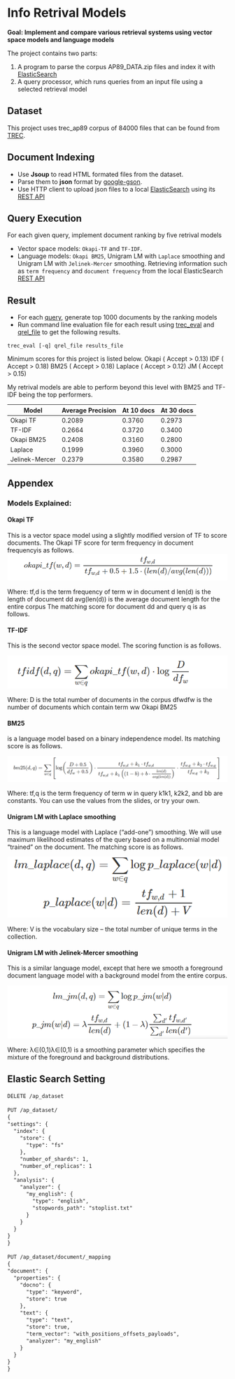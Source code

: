 # Info Retrival Models

__Goal: Implement and compare various retrieval systems using vector space models and language models__

The project contains two parts:
1. A program to parse the corpus AP89_DATA.zip files and index it with [ElasticSearch](https://www.elastic.co/products/elasticsearch) 
1. A query processor, which runs queries from an input file using a selected retrieval model

## Dataset
This project uses trec_ap89 corpus of 84000 files that can be found from [TREC](http://trec.nist.gov/data.html).

## Document Indexing
 * Use **Jsoup** to read HTML formated files from the dataset.
 * Parse them to **json** format by [google-gson](https://github.com/google/gson).
 * Use HTTP client to upload json files to a local [ElasticSearch](https://www.elastic.co/products/elasticsearch) using its [REST API](https://www.elastic.co/guide/en/elasticsearch/reference/5.2/docs.html)
  
## Query Execution
For each given query, implement document ranking by five retrival models
  * Vector space models: `Okapi-TF` and `TF-IDF`.
  * Language models: `Okapi BM25`, Unigram LM with `Laplace` smoothing and Unigram LM with `Jelinek-Mercer` smoothing.
Retrieving information such as `term frequency` and `document frequency` from the local ElasticSearch [REST API](https://www.elastic.co/guide/en/elasticsearch/reference/5.2/docs.html)




## Result
 * For each [query](query.txt.txt), generate top 1000 documents by the ranking models
 * Run command line evaluation file for each result using [trec_eval](trec_eval.txt) and [qrel_file](qrels.adhoc.51-100.AP89.txt) to get the following results.
  ```
  trec_eval [-q] qrel_file results_file
  ```

Minimum scores for this project is listed below. 
Okapi ( Accept > 0.13) 
IDF ( Accept > 0.18) 
BM25 ( Accept > 0.18) 
Laplace ( Accept > 0.12) 
JM ( Accept > 0.15)
 
My retrival models are able to perform beyond this level with BM25 and TF-IDF being the top performers.

|Model          |Average Precision|At 10 docs|At 30 docs|
| ------------- | --------------- |----------|----------|
| Okapi TF      | 0.2089          | 0.3760   | 0.2973   |
| TF-IDF        | 0.2664          | 0.3720   | 0.3400   |
| Okapi BM25    | 0.2408          | 0.3160   | 0.2800   |
| Laplace       | 0.1999          | 0.3960   | 0.3000   |
| Jelinek-Mercer| 0.2379          | 0.3580   | 0.2987   |


## Appendex
### Models Explained: 
#### Okapi TF
This is a vector space model using a slightly modified version of TF to score documents. The Okapi TF score for term frequency in document frequencyis as follows.
![image_Okapi](image/equation/okapi.png)

Where:
tf,d is the term frequency of term w in document d
len(d) is the length of document dd
avg(len(d)) is the average document length for the entire corpus
The matching score for document dd and query q is as follows.

#### TF-IDF
This is the second vector space model. The scoring function is as follows.

![image_tf](image/equation/tfidf.png)

Where:
D is the total number of documents in the corpus
dfwdfw is the number of documents which contain term ww
Okapi BM25

#### BM25 
is a language model based on a binary independence model. Its matching score is as follows.

![image_bm25](image/equation/bm25.png)

Where:
tf,q is the term frequency of term w in query 
k1k1, k2k2, and bb are constants. You can use the values from the slides, or try your own.

#### Unigram LM with Laplace smoothing
This is a language model with Laplace (“add-one”) smoothing. We will use maximum likelihood estimates of the query based on a multinomial model “trained” on the document. The matching score is as follows.

![image_laplace](image/equation/laplace.png)

Where:
V is the vocabulary size – the total number of unique terms in the collection.


#### Unigram LM with Jelinek-Mercer smoothing
This is a similar language model, except that here we smooth a foreground document language model with a background model from the entire corpus.

![image_LM](image/equation/jm.png)

Where:
λ∈(0,1)λ∈(0,1) is a smoothing parameter which specifies the mixture of the foreground and background distributions.

## Elastic Search Setting 
  ```
DELETE /ap_dataset

PUT /ap_dataset/
{
  "settings": {
    "index": {
      "store": {
        "type": "fs"
      },
      "number_of_shards": 1,
      "number_of_replicas": 1
    },
    "analysis": {
      "analyzer": {
        "my_english": { 
          "type": "english",
          "stopwords_path": "stoplist.txt" 
        }
      }
    }
  }
}

PUT /ap_dataset/document/_mapping
{
  "document": {
    "properties": {
      "docno": {
        "type": "keyword",
        "store": true
      },
      "text": {
        "type": "text",
        "store": true,
        "term_vector": "with_positions_offsets_payloads",
        "analyzer": "my_english"
      }
    }
  }
}
  ```


  

